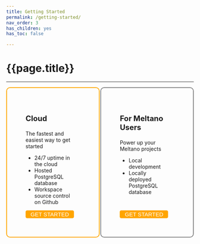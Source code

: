 ```yaml
---
title: Getting Started
permalink: /getting-started/
nav_order: 3
has_children: yes
has_toc: false

---
```


# {{page.title}}

---

<div style="display: flex; justify-content: center;">
    <div style="display: flex; width: 50%; padding: 50px; border-radius: 10px; border: 2px solid orange;  justify-content: space-between; flex-direction: column;">
      <div style="width: auto; padding-right: 15px;">
        <p style="font-size: 20px; font-weight: bold;">Cloud</p>
        The fastest and easiest way to get started
        <ul>
          <li>24/7 uptime in the cloud</li>
          <li>Hosted PostgreSQL database</li>
          <li>Workspace source control on Github</li>
        </ul>
      </div>
      <button style="background-color: orange; border-radius: 4px; border: 1px solid orange; font-size: 15px; color: white; width: 130px;" type="button" onclick="location.href='{{site.baseurl}}/getting-started/cloud'">GET STARTED</button>
    </div>
    <div style="width: 1%;"></div>
      <div style="display: flex; width: 50%; padding: 50px; border-radius: 10px; border: 2px solid grey; justify-content: space-between; flex-direction: column;">
        <div style="width: auto; padding-right: 15px;">
          <p style="font-size: 20px; font-weight: bold;">For Meltano Users</p>
          Power up your Meltano projects
          <ul>
            <li>Local development</li>
            <li>Locally deployed PostgreSQL database</li>
          </ul>
        </div>
        <button style="background-color: orange; border-radius: 4px; border: 1px solid orange; font-size: 15px; color: white; width: 130px;" type="button" onclick="location.href='{{site.baseurl}}/getting-started/for-meltano-users'">GET STARTED</button>
    </div>
</div>
